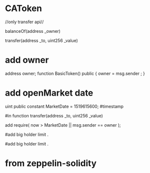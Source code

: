 # CAToken

//only transfer api//

balanceOf(address _owner)

transfer(address _to, uint256 _value)

# add owner 
  address owner;
  function BasicToken() public {
      owner = msg.sender ;
   }


# add openMarket date  
  
  uint public constant MarketDate = 1519615600; #timestamp
  
  #in function  transfer(address _to, uint256 _value)   
  
  add  require( now > MarketDate || msg.sender == owner );  
  
  
  
 
#add big holder limit .

#add big holder limit .

# from zeppelin-solidity
